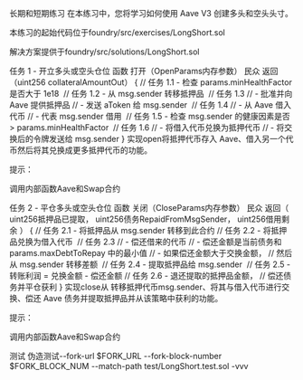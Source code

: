 长期和短期练习
在本练习中，您将学习如何使用 Aave V3 创建多头和空头头寸。

本练习的起始代码位于foundry/src/exercises/LongShort.sol

解决方案提供于foundry/src/solutions/LongShort.sol

任务 1 - 开立多头或空头仓位
函数 打开（OpenParams内存参数）
    民众
    返回（uint256 collat​​eralAmountOut）
{
    // 任务 1.1 - 检查 params.minHealthFactor 是否大于 1e18
​
    // 任务 1.2 - 从 msg.sender 转移抵押品
​
    // 任务 1.3
    // - 批准并向 Aave 提供抵押品
    // - 发送 aToken 给 msg.sender
​
    // 任务 1.4
    // - 从 Aave 借入代币
    // - 代表 msg.sender 借用
​
    // 任务 1.5 - 检查 msg.sender 的健康因素是否 > params.minHealthFactor
​
    // 任务 1.6
    // - 将借入代币兑换为抵押代币
    // - 将交换后的令牌发送给 msg.sender
}
实现open将抵押代币存入 Aave、借入另一个代币然后将其兑换成更多抵押代币的功能。

提示：

调用内部函数Aave和Swap合约

任务 2 - 平仓多头或空头仓位
函数 关闭（CloseParams内存参数）
    民众
    返回（
        uint256抵押品已提取，
        uint256债务RepaidFromMsgSender，
        uint256借用剩余
    ）
{
    // 任务 2.1 - 将抵押品从 msg.sender 转移到此合约
​
    // 任务 2.2 - 将抵押品兑换为借入代币
​
    // 任务 2.3
    // - 偿还借来的代币
    // - 偿还金额是当前债务和 params.maxDebtToRepay 中的最小值
    // - 如果偿还金额大于交换金额，
    // 然后从 msg.sender 转移差额
​
    // 任务 2.4 - 提取抵押品给 msg.sender
​
    // 任务 2.5 - 转账利润 = 兑换金额 - 偿还金额
​
    // 任务 2.6 - 退还提取的抵押品金额，
    // 偿还债务并平仓获利
}
实现close从 转移抵押代币msg.sender、将其与借入代币进行交换、偿还 Aave 债务并提取抵押品并从该策略中获利的功能。

提示：

调用内部函数Aave和Swap合约

测试
伪造测试--fork-url $FORK_URL --fork-block-number $FORK_BLOCK_NUM --match-path test/LongShort.test.sol -vvv
